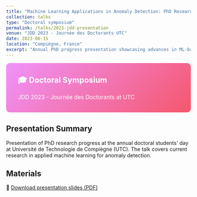 ```yaml
---
title: "Machine Learning Applications in Anomaly Detection: PhD Research Progress"
collection: talks
type: "Doctoral symposium"
permalink: /talks/2023-jdd-presentation
venue: "JDD 2023 - Journée des Doctorants UTC"
date: 2023-06-15
location: "Compiègne, France"
excerpt: "Annual PhD progress presentation showcasing advances in ML-based anomaly detection for industrial applications."
---
```


<div style="background: linear-gradient(135deg, #f093fb 0%, #f5576c 100%); padding: 2rem; border-radius: 10px; color: white; margin-bottom: 2rem;">
  <h2 style="color: white; margin-top: 0;">🎓 Doctoral Symposium</h2>
  <p style="font-size: 1.1em; margin-bottom: 0;">JDD 2023 - Journée des Doctorants at UTC</p>
</div>

## Presentation Summary
Presentation of PhD research progress at the annual doctoral students' day at Université de Technologie de Compiègne (UTC). The talk covers current research in applied machine learning for anomaly detection.

## Materials
📄 [Download presentation slides (PDF)](https://nautel.github.io/files/JDD2023_v2.pdf)

